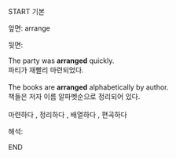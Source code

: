 START
기본

앞면:
arrange


뒷면:
<div>The party was <b>arranged</b> quickly. </div><div>파티가 재빨리 마련되었다.<br><br><div>The books are <b>arranged</b> alphabetically by author. </div><div>책들은 저자 이름 알파벳순으로 정리되어 있다.</div></div><div><br></div><div>마련하다 , 정리하다 , 배열하다 , 편곡하다<br></div>


해석:

END